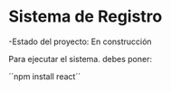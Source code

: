<h1>Sistema de Registro</h1>

-Estado del proyecto: En construcción

Para ejecutar el sistema. debes poner:

´´npm install react´´
